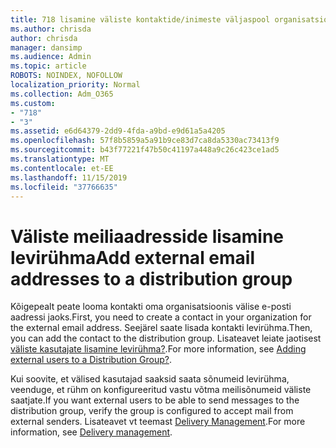 ```yaml
---
title: 718 lisamine väliste kontaktide/inimeste väljaspool organisatsiooni leviloendi
ms.author: chrisda
author: chrisda
manager: dansimp
ms.audience: Admin
ms.topic: article
ROBOTS: NOINDEX, NOFOLLOW
localization_priority: Normal
ms.collection: Adm_O365
ms.custom:
- "718"
- "3"
ms.assetid: e6d64379-2dd9-4fda-a9bd-e9d61a5a4205
ms.openlocfilehash: 57f8b5859a5a91b9ce83d7ca8da5330ac73413f9
ms.sourcegitcommit: b43f77221f47b50c41197a448a9c26c423ce1ad5
ms.translationtype: MT
ms.contentlocale: et-EE
ms.lasthandoff: 11/15/2019
ms.locfileid: "37766635"
---
```

# <a name="add-external-email-addresses-to-a-distribution-group"></a><span data-ttu-id="c9086-102">Väliste meiliaadresside lisamine levirühma</span><span class="sxs-lookup"><span data-stu-id="c9086-102">Add external email addresses to a distribution group</span></span>

<span data-ttu-id="c9086-103">Kõigepealt peate looma kontakti oma organisatsioonis välise e-posti aadressi jaoks.</span><span class="sxs-lookup"><span data-stu-id="c9086-103">First, you need to create a contact in your organization for the external email address.</span></span> <span data-ttu-id="c9086-104">Seejärel saate lisada kontakti levirühma.</span><span class="sxs-lookup"><span data-stu-id="c9086-104">Then, you can add the contact to the distribution group.</span></span> <span data-ttu-id="c9086-105">Lisateavet leiate jaotisest [väliste kasutajate lisamine levirühma?](https://support.office.com/client/caa0f310-0bb7-48e3-8ad2-cb358b53bbba).</span><span class="sxs-lookup"><span data-stu-id="c9086-105">For more information, see [Adding external users to a Distribution Group?](https://support.office.com/client/caa0f310-0bb7-48e3-8ad2-cb358b53bbba).</span></span>

<span data-ttu-id="c9086-106">Kui soovite, et välised kasutajad saaksid saata sõnumeid levirühma, veenduge, et rühm on konfigureeritud vastu võtma meilisõnumeid väliste saatjate.</span><span class="sxs-lookup"><span data-stu-id="c9086-106">If you want external users to be able to send messages to the distribution group, verify the group is configured to accept mail from external senders.</span></span> <span data-ttu-id="c9086-107">Lisateavet vt teemast [Delivery Management](https://technet.microsoft.com/library/bb124513.aspx#deliverymanagement).</span><span class="sxs-lookup"><span data-stu-id="c9086-107">For more information, see [Delivery management](https://technet.microsoft.com/library/bb124513.aspx#deliverymanagement).</span></span>
